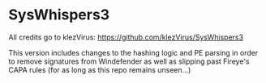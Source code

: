 # SysWhispers3

All credits go to klezVirus: https://github.com/klezVirus/SysWhispers3

This version includes changes to the hashing logic and PE parsing in order to remove signatures from Windefender as well as slipping past Fireye's CAPA rules (for as long as this repo remains unseen...)

